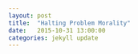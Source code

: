 ```yaml
---
layout: post
title:  "Halting Problem Morality"
date:   2015-10-31 13:00:00
categories: jekyll update
---
```


